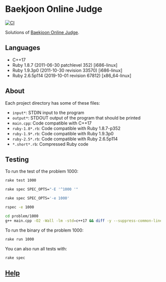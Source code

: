 # Baekjoon Online Judge

[![CI](https://github.com/yous/acmicpc-net/actions/workflows/main.yml/badge.svg?branch=master)](https://github.com/yous/acmicpc-net/actions/workflows/main.yml)

Solutions of [Baekjoon Online Judge][].

## Languages

- C++17
- Ruby 1.8.7 (2011-06-30 patchlevel 352) [i686-linux]
- Ruby 1.9.3p0 (2011-10-30 revision 33570) [i686-linux]
- Ruby 2.6.5p114 (2019-10-01 revision 67812) [x86_64-linux]

## About

Each project directory has some of these files:

- `input*`: STDIN input to the program
- `output*`: STDOUT output of the program that should be printed
- `main.cpp`: Code compatible with C++17
- `ruby-1.8*.rb`: Code compatible with Ruby 1.8.7-p352
- `ruby-1.9*.rb`: Code compatible with Ruby 1.9.3p0
- `ruby-2.5*.rb`: Code compatible with Ruby 2.6.5p114
- `*.short*.rb`: Compressed Ruby code

## Testing

To run the test of the problem 1000:

``` sh
rake test 1000
```

``` sh
rake spec SPEC_OPTS="-E '^1000 '"
```

``` sh
rake spec SPEC_OPTS='-e 1000'
```

``` sh
rspec -e 1000
```

``` sh
cd problem/1000
g++ main.cpp -O2 -Wall -lm -std=c++17 && diff -y --suppress-common-lines output <(bash -c '{ ./a.out < input; } 2>&1')
```

To run the binary of the problem 1000:

``` sh
rake run 1000
```

You can also run all tests with:

``` sh
rake spec
```

## [Help][]

[Baekjoon Online Judge]: https://www.acmicpc.net
[Help]: https://www.acmicpc.net/help/judge
